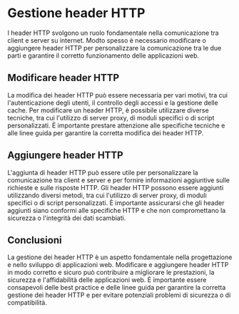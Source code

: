 # Gestione header HTTP

I header HTTP svolgono un ruolo fondamentale nella comunicazione tra client e server su internet. Modto spesso è necessario modificare o aggiungere header HTTP per personalizzare la comunicazione tra le due parti e garantire il corretto funzionamento delle applicazioni web.

## Modificare header HTTP

La modifica dei header HTTP può essere necessaria per vari motivi, tra cui l'autenticazione degli utenti, il controllo degli accessi e la gestione delle cache. Per modificare un header HTTP, è possibile utilizzare diverse tecniche, tra cui l'utilizzo di server proxy, di moduli specifici o di script personalizzati. È importante prestare attenzione alle specifiche tecniche e alle linee guida per garantire la corretta modifica dei header HTTP.

## Aggiungere header HTTP

L'aggiunta di header HTTP può essere utile per personalizzare la comunicazione tra client e server e per fornire informazioni aggiuntive sulle richieste e sulle risposte HTTP. Gli header HTTP possono essere aggiunti utilizzando diversi metodi, tra cui l'utilizzo di server proxy, di moduli specifici o di script personalizzati. È importante assicurarsi che gli header aggiunti siano conformi alle specifiche HTTP e che non compromettano la sicurezza o l'integrità dei dati scambiati.

## Conclusioni

La gestione dei header HTTP è un aspetto fondamentale nella progettazione e nello sviluppo di applicazioni web. Modificare e aggiungere header HTTP in modo corretto e sicuro può contribuire a migliorare le prestazioni, la sicurezza e l'affidabilità delle applicazioni web. È importante essere consapevoli delle best practice e delle linee guida per garantire la corretta gestione dei header HTTP e per evitare potenziali problemi di sicurezza o di compatibilità.